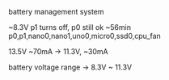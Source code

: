 battery management system

~8.3V p1 turns off, p0 still ok
~56min 
p0,p1,nano0,nano1,uno0,micro0,ssd0,cpu_fan

13.5V ~70mA -> 11.3V, ~30mA

battery voltage range -> 8.3V ~ 11.3V
